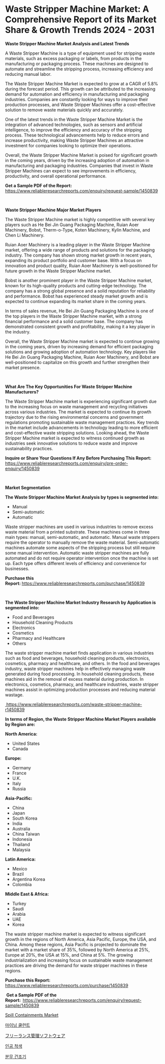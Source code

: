 <p><h1>Waste Stripper Machine Market: A Comprehensive Report of its Market Share & Growth Trends 2024 - 2031</h1></p><p><strong>Waste Stripper Machine Market Analysis and Latest Trends</strong></p>
<p><p>A Waste Stripper Machine is a type of equipment used for stripping waste materials, such as excess packaging or labels, from products in the manufacturing or packaging process. These machines are designed to automate and streamline the stripping process, increasing efficiency and reducing manual labor.</p><p>The Waste Stripper Machine Market is expected to grow at a CAGR of 5.8% during the forecast period. This growth can be attributed to the increasing demand for automation and efficiency in manufacturing and packaging industries. Companies are constantly looking for ways to improve their production processes, and Waste Stripper Machines offer a cost-effective solution to remove waste materials quickly and accurately.</p><p>One of the latest trends in the Waste Stripper Machine Market is the integration of advanced technologies, such as sensors and artificial intelligence, to improve the efficiency and accuracy of the stripping process. These technological advancements help to reduce errors and increase productivity, making Waste Stripper Machines an attractive investment for companies looking to optimize their operations.</p><p>Overall, the Waste Stripper Machine Market is poised for significant growth in the coming years, driven by the increasing adoption of automation in manufacturing and packaging industries. Companies that invest in Waste Stripper Machines can expect to see improvements in efficiency, productivity, and overall operational performance.</p></p>
<p><strong>Get a Sample PDF of the Report:&nbsp;</strong> <a href="https://www.reliableresearchreports.com/enquiry/request-sample/1450839">https://www.reliableresearchreports.com/enquiry/request-sample/1450839</a></p>
<p>&nbsp;</p>
<p><strong>Waste Stripper Machine Major Market Players</strong></p>
<p><p>The Waste Stripper Machine market is highly competitive with several key players such as He Bei Jin Guang Packaging Machine, Ruian Aoer Machinery, Bobst, Therm-o-Type, Koten Machinery, Kylin Machine, and Chen Li Machinery. </p><p>Ruian Aoer Machinery is a leading player in the Waste Stripper Machine market, offering a wide range of products and solutions for the packaging industry. The company has shown strong market growth in recent years, expanding its product portfolio and customer base. With a focus on innovation and product quality, Ruian Aoer Machinery is well-positioned for future growth in the Waste Stripper Machine market.</p><p>Bobst is another prominent player in the Waste Stripper Machine market, known for its high-quality products and cutting-edge technology. The company has a strong global presence and a solid reputation for reliability and performance. Bobst has experienced steady market growth and is expected to continue expanding its market share in the coming years.</p><p>In terms of sales revenue, He Bei Jin Guang Packaging Machine is one of the top players in the Waste Stripper Machine market, with a strong financial performance and a solid customer base. The company has demonstrated consistent growth and profitability, making it a key player in the industry.</p><p>Overall, the Waste Stripper Machine market is expected to continue growing in the coming years, driven by increasing demand for efficient packaging solutions and growing adoption of automation technology. Key players like He Bei Jin Guang Packaging Machine, Ruian Aoer Machinery, and Bobst are well-positioned to capitalize on this growth and further strengthen their market presence.</p></p>
<p>&nbsp;</p>
<p><strong>What Are The Key Opportunities For Waste Stripper Machine Manufacturers?</strong></p>
<p><p>The Waste Stripper Machine market is experiencing significant growth due to the increasing focus on waste management and recycling initiatives across various industries. The market is expected to continue its growth trajectory due to the rising environmental concerns and government regulations promoting sustainable waste management practices. Key trends in the market include advancements in technology leading to more efficient and cost-effective waste stripping solutions. Looking ahead, the Waste Stripper Machine market is expected to witness continued growth as industries seek innovative solutions to reduce waste and improve sustainability practices.</p></p>
<p><strong>Inquire or Share Your Questions If Any Before Purchasing This Report:</strong> <a href="https://www.reliableresearchreports.com/enquiry/pre-order-enquiry/1450839">https://www.reliableresearchreports.com/enquiry/pre-order-enquiry/1450839</a></p>
<p>&nbsp;</p>
<p><strong>Market Segmentation</strong></p>
<p><strong>The Waste Stripper Machine Market Analysis by types is segmented into:</strong></p>
<p><ul><li>Manual</li><li>Semi-automatic</li><li>Automatic</li></ul></p>
<p><p>Waste stripper machines are used in various industries to remove excess waste material from a printed substrate. These machines come in three main types: manual, semi-automatic, and automatic. Manual waste strippers require the operator to manually remove the waste material. Semi-automatic machines automate some aspects of the stripping process but still require some manual intervention. Automatic waste stripper machines are fully automated and do not require operator intervention once the machine is set up. Each type offers different levels of efficiency and convenience for businesses.</p></p>
<p><strong>Purchase this Report:&nbsp;</strong><a href="https://www.reliableresearchreports.com/purchase/1450839">https://www.reliableresearchreports.com/purchase/1450839</a></p>
<p>&nbsp;</p>
<p><strong>The Waste Stripper Machine Market Industry Research by Application is segmented into:</strong></p>
<p><ul><li>Food and Beverages</li><li>Household Cleaning Products</li><li>Electronics</li><li>Cosmetics</li><li>Pharmacy and Healthcare</li><li>Others</li></ul></p>
<p><p>The waste stripper machine market finds application in various industries such as food and beverages, household cleaning products, electronics, cosmetics, pharmacy and healthcare, and others. In the food and beverages industry, waste stripper machines help in effectively managing waste generated during food processing. In household cleaning products, these machines aid in the removal of excess material during production. In electronics, cosmetics, pharmacy, and healthcare industries, waste stripper machines assist in optimizing production processes and reducing material wastage.</p></p>
<p><a href="https://www.reliableresearchreports.com/waste-stripper-machine-r1450839">&nbsp;https://www.reliableresearchreports.com/waste-stripper-machine-r1450839</a></p>
<p><strong>In terms of Region, the Waste Stripper Machine Market Players available by Region are:</strong></p>
<p>
    <p> <strong> North America: </strong>
        <ul>
            <li>United States</li>
            <li>Canada</li>
        </ul>
        </p> 
    <p> <strong> Europe: </strong>
        <ul>
            <li>Germany</li>
            <li>France</li>
            <li>U.K.</li>
            <li>Italy</li>
            <li>Russia</li>
        </ul>
        </p> 
    <p> <strong> Asia-Pacific: </strong>
        <ul>
            <li>China</li>
            <li>Japan</li>
            <li>South Korea</li>
            <li>India</li>
            <li>Australia</li>
            <li>China Taiwan</li>
            <li>Indonesia</li>
            <li>Thailand</li>
            <li>Malaysia</li>
        </ul>
        </p> 
    <p> <strong> Latin America: </strong>
        <ul>
            <li>Mexico</li>
            <li>Brazil</li>
            <li>Argentina Korea</li>
            <li>Colombia</li>
        </ul>
        </p> 
    <p> <strong> Middle East & Africa: </strong>
        <ul>
            <li>Turkey</li>
            <li>Saudi</li>
            <li>Arabia</li>
            <li>UAE</li>
            <li>Korea</li>
        </ul>
    </p>
    </p>
<p><p>The waste stripper machine market is expected to witness significant growth in the regions of North America, Asia Pacific, Europe, the USA, and China. Among these regions, Asia Pacific is projected to dominate the market with a market share of 35%, followed by North America at 25%, Europe at 20%, the USA at 15%, and China at 5%. The growing industrialization and increasing focus on sustainable waste management practices are driving the demand for waste stripper machines in these regions.</p></p>
<p><strong>Purchase this Report: </strong><a href="https://www.reliableresearchreports.com/purchase/1450839">https://www.reliableresearchreports.com/purchase/1450839</a></p>
<p>&nbsp;<strong>Get a Sample PDF of the Report:&nbsp;&nbsp;</strong><a href="https://www.reliableresearchreports.com/enquiry/request-sample/1450839">https://www.reliableresearchreports.com/enquiry/request-sample/1450839</a></p>
<p><strong></strong></p>
<p><p><a href="https://github.com/Airanohannonzb68e5pb53oc1/Market-Research-Report-List-2/blob/main/spill-containments-market.md">Spill Containments Market</a></p><p><a href="https://medium.com/@duculucescu2022/%EA%B4%91%EC%97%85-%EB%83%89%EA%B0%81%EC%88%98-%EC%8B%9C%EC%9E%A5%EC%9D%80-2031%EB%85%84%EA%B9%8C%EC%A7%80%EC%9D%98-%EC%8B%9C%EC%9E%A5-%EC%A0%90%EC%9C%A0%EC%9C%A8-%EA%B7%9C%EB%AA%A8-%EB%B0%8F-%EC%98%88%EC%83%81-%EC%98%88%EC%B8%A1%EC%97%90-%EC%B4%88%EC%A0%90%EC%9D%84-%EB%A7%9E%EC%B6%A5%EB%8B%88%EB%8B%A4-0391445e7348">마이닝 쿨런트</a></p><p><a href="https://medium.com/@kingmsvie/2024%E5%B9%B4%E3%81%8B%E3%82%892031%E5%B9%B4%E3%81%BE%E3%81%A7%E3%81%AE%E6%9C%9F%E9%96%93%E3%81%AB%E4%BA%88%E6%B8%AC%E3%81%95%E3%82%8C%E3%82%8B%E3%83%95%E3%83%AA%E3%83%BC%E3%83%A9%E3%83%B3%E3%82%B9%E7%AE%A1%E7%90%86%E3%82%BD%E3%83%95%E3%83%88%E3%82%A6%E3%82%A7%E3%82%A2%E5%B8%82%E5%A0%B4%E3%81%AE%E5%88%86%E6%9E%90%E3%81%A8%E8%A6%8F%E6%A8%A1-0e8243232497">フリーランス管理ソフトウェア</a></p><p><a href="https://github.com/TimmyMann6767/Market-Research-Report-List-1/blob/main/725201426815.md">인공 척색</a></p><p><a href="https://medium.com/@evo032/%EC%8A%A4%ED%94%84%EB%A0%88%EC%9D%B4-%EB%93%9C%EB%9D%BC%EC%9D%B4%EA%B8%B0-%EC%8B%9C%EC%9E%A5-%EA%B7%9C%EB%AA%A8-%EB%B0%8F-%EC%8B%9C%EC%9E%A5-%EB%8F%99%ED%96%A5-%EC%A0%84%EC%B2%B4-%EC%82%B0%EC%97%85-%EA%B0%9C%EC%9A%94-2024%EB%85%84%EB%B6%80%ED%84%B0-2031%EB%85%84-143d413c1727">분무 건조기</a></p></p>